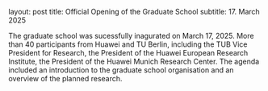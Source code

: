 layout: post title: Official Opening of the Graduate School 
subtitle: 17. March 2025

The graduate school was sucessfully inagurated on March 17, 2025. More than 40 participants from Huawei and TU Berlin, including the TUB Vice President for Research, the President of the Huawei European Research Institute, the President of the Huawei Munich Research Center. The agenda included an introduction to the graduate school organisation and an overview of the planned research.
